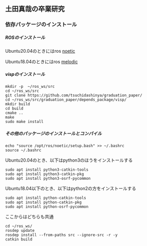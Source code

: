 ## 土田真哉の卒業研究

### 依存パッケージのインストール
##### ROSのインストール
Ubuntu20.04のときにはros <a href="http://wiki.ros.org/noetic/Installation/Ubuntu">noetic</a>

Ubuntu18.04のときにはros <a href="http://wiki.ros.org/melodic/Installation/Ubuntu">melodic</a>
##### vispのインストール
```
mkdir -p  ~/ros_ws/src
cd ~/ros_ws/src
git clone https://github.com/tsuchidashinya/graduation_paper/
cd ~/ros_ws/src/graduation_paper/depends_package/visp/
mkdir build
cd build
cmake ..
make
sudo make install
```
##### その他のパッケージのインストールとコンパイル
```
echo "source /opt/ros/noetic/setup.bash" >> ~/.bashrc
source ~/.bashrc

```
Ubuntu20.04のとき、以下はpython3のほうをインストールする
```
sudo apt install python3-catkin-tools
sudo apt install python3-catkin-pkg
sudo apt install python3-osrf-pycommon
```
Ubuntu18.04以下のとき、以下はpython2の方をインストールする
```
sudo apt install python-catkin-tools
sudo apt install python-catkin-pkg
sudo apt install python-osrf-pycommon
```
ここからはどちらも共通
```
cd ~/ros_ws/
rosdep update
rosdep install --from-paths src --ignore-src -r -y
catkin build
```
